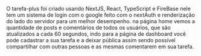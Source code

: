 O tarefa-plus foi criado usando NextJS, React, TypeScript e FireBase nele tem um sistema de login com o google feito com o nextAuth e renderização do lado do servidor para um melhor desempenho. na página home vemos 
a quantidade de posts e comentários de todos os usuários, que são atualizados a cada 60 segundos, indo para a página de dashboard você pode cadastrar a sua tarefa e a deixar pública assim sendo possível compartilhar 
com outras pessoas e as mesmas comentarem em sua tarefa.
